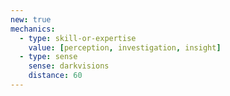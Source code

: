 ```yaml
---
new: true
mechanics:
  - type: skill-or-expertise
    value: [perception, investigation, insight]
  - type: sense
    sense: darkvisions
    distance: 60
---
```

